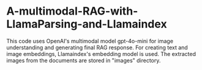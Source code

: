 # A-multimodal-RAG-with-LlamaParsing-and-Llamaindex
This code uses OpenAI's multimodal model gpt-4o-mini for image understanding and generating final RAG response. For creating text and image embeddings, Llamaindex's embedding model is used.
The extracted images from the documents are stored in "images" directory. 
